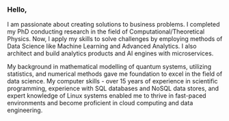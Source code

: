 ### Hello, 

I am passionate about creating solutions to business problems. 
I completed my PhD conducting research in the field of Computational/Theoretical Physics. 
Now, I apply my skills to solve challenges by employing methods of Data Science like Machine Learning and Advanced Analytics.
I also architect and build analytics products and AI engines with microservices.

My background in mathematical modelling of quantum systems, utilizing statistics, and numerical methods gave me foundation to excel in the field of data science. 
My computer skills - over 15 years of experience in scientific programming, experience with SQL databases and NoSQL data stores, and expert knowledge of Linux systems enabled me to thrive in fast-paced environments and become proficient in cloud computing and data engineering.

<!--
**ppisarski/ppisarski** is a ✨ _special_ ✨ repository because its `README.md` (this file) appears on your GitHub profile.

Here are some ideas to get you started:

- 🔭 I’m currently working on ...
- 🌱 I’m currently learning ...
- 👯 I’m looking to collaborate on ...
- 🤔 I’m looking for help with ...
- 💬 Ask me about ...
- 📫 How to reach me: ...
- 😄 Pronouns: ...
- ⚡ Fun fact: ...
-->
